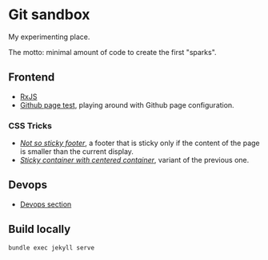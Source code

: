 # Git sandbox

My experimenting place.

The motto: minimal amount of code to create the first "sparks".

## Frontend

- [RxJS](rxjs)
- [Github page test](test), playing around with Github page configuration.

### CSS Tricks

- *[Not so sticky footer](frontend/css/sticky-footer-small-page.html)*, a footer that is sticky only if the content of the page is smaller than the current display.
- *[Sticky container with centered container](frontend/css/sticky-footer-vertical-center-container.html)*, variant of the previous one.

## Devops

- [Devops section](devops)

## Build locally

```
bundle exec jekyll serve
```
